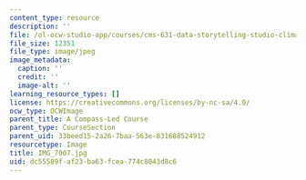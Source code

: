 ```yaml
---
content_type: resource
description: ''
file: /ol-ocw-studio-app/courses/cms-631-data-storytelling-studio-climate-change-spring-2017/dc55589faf23ba63fcea774c8043d8c6_IMG_7007.jpg
file_size: 12351
file_type: image/jpeg
image_metadata:
  caption: ''
  credit: ''
  image-alt: ''
learning_resource_types: []
license: https://creativecommons.org/licenses/by-nc-sa/4.0/
ocw_type: OCWImage
parent_title: A Compass-Led Course
parent_type: CourseSection
parent_uid: 33beed15-2a26-7baa-563e-831688524912
resourcetype: Image
title: IMG_7007.jpg
uid: dc55589f-af23-ba63-fcea-774c8043d8c6
---
```

